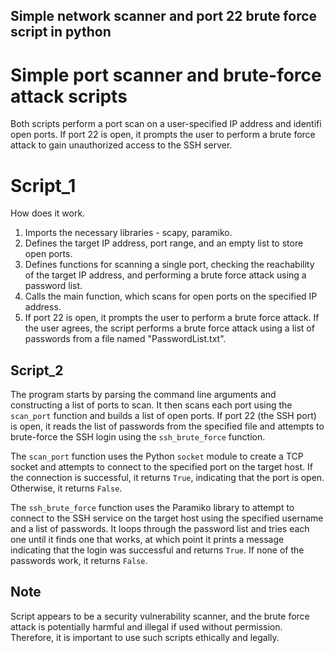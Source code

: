 ## Simple network scanner and port 22 brute force script in python

# Simple port scanner and brute-force attack scripts

Both scripts perform a port scan on a user-specified IP address and identifi open ports. 
If port 22 is open, it prompts the user to perform a brute force attack to gain unauthorized access to the SSH server.


# Script_1

How does it work.

1.  Imports the necessary libraries - scapy, paramiko.
2.  Defines the target IP address, port range, and an empty list to store open ports.
3.  Defines functions for scanning a single port, checking the reachability of the target IP address, and performing a brute force attack using a password list.
4.  Calls the main function, which scans for open ports on the specified IP address.
5.  If port 22 is open, it prompts the user to perform a brute force attack. If the user agrees, the script performs a brute force attack using a list of passwords from a file named "PasswordList.txt".


## Script_2

The program starts by parsing the command line arguments and constructing a list of ports to scan. It then scans each port using the `scan_port` function and builds a list of open ports. If port 22 (the SSH port) is open, it reads the list of passwords from the specified file and attempts to brute-force the SSH login using the `ssh_brute_force` function.

The `scan_port` function uses the Python `socket` module to create a TCP socket and attempts to connect to the specified port on the target host. If the connection is successful, it returns `True`, indicating that the port is open. Otherwise, it returns `False`.

The `ssh_brute_force` function uses the Paramiko library to attempt to connect to the SSH service on the target host using the specified username and a list of passwords. It loops through the password list and tries each one until it finds one that works, at which point it prints a message indicating that the login was successful and returns `True`. If none of the passwords work, it returns `False`.


## Note

Script appears to be a security vulnerability scanner, and the brute force attack is potentially harmful and illegal if used without permission. Therefore, it is important to use such scripts ethically and legally.
